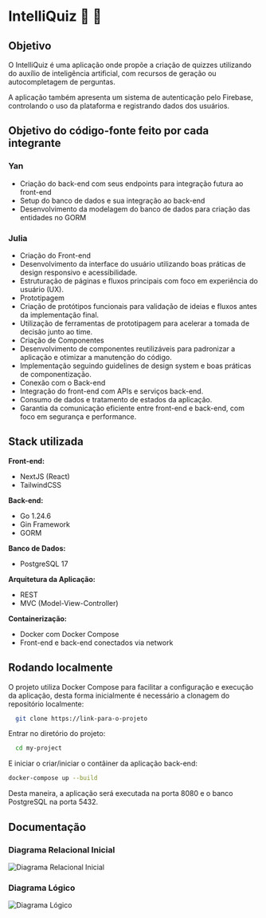 # IntelliQuiz 📝 🤖

## Objetivo

O IntelliQuiz é uma aplicação onde propõe a criação de quizzes utilizando do auxílio de inteligência artificial, com recursos de geração ou autocompletagem de perguntas.

A aplicação também apresenta um sistema de autenticação pelo Firebase, controlando o uso da plataforma e registrando dados dos usuários.

## Objetivo do código-fonte feito por cada integrante

### Yan

- Criação do back-end com seus endpoints para integração futura ao front-end
- Setup do banco de dados e sua integração ao back-end
- Desenvolvimento da modelagem do banco de dados para criação das entidades no GORM

### Julia 
- ⁠Criação do Front-end
- ⁠Desenvolvimento da interface do usuário utilizando boas práticas de design responsivo e acessibilidade.
- ⁠Estruturação de páginas e fluxos principais com foco em experiência do usuário (UX).
- ⁠Prototipagem
- ⁠Criação de protótipos funcionais para validação de ideias e fluxos antes da implementação final.
- ⁠Utilização de ferramentas de prototipagem para acelerar a tomada de decisão junto ao time.
- ⁠Criação de Componentes
- ⁠Desenvolvimento de componentes reutilizáveis para padronizar a aplicação e otimizar a manutenção do código.
- ⁠Implementação seguindo guidelines de design system e boas práticas de componentização.
- ⁠Conexão com o Back-end
- ⁠Integração do front-end com APIs e serviços back-end.
- ⁠Consumo de dados e tratamento de estados da aplicação.
- ⁠Garantia da comunicação eficiente entre front-end e back-end, com foco em segurança e performance.

## Stack utilizada

**Front-end:**
- NextJS (React)
- TailwindCSS

**Back-end:**
- Go 1.24.6
- Gin Framework
- GORM

**Banco de Dados:**
- PostgreSQL 17

**Arquitetura da Aplicação:**
- REST
- MVC (Model-View-Controller)

**Containerização:**
- Docker com Docker Compose
- Front-end e back-end conectados via network

## Rodando localmente

O projeto utiliza Docker Compose para facilitar a configuração e execução da aplicação, desta forma inicialmente é necessário a clonagem do repositório localmente:

```bash
  git clone https://link-para-o-projeto
```

Entrar no diretório do projeto:

```bash
  cd my-project
```

E iniciar o criar/iniciar o contâiner da aplicação back-end:

```bash
docker-compose up --build
```

Desta maneira, a aplicação será executada na porta 8080 e o banco PostgreSQL na porta 5432.
## Documentação

### Diagrama Relacional Inicial
![Diagrama Relacional Inicial](docs/db/diagramaRelacional.png)

### Diagrama Lógico
![Diagrama Lógico](docs/db/diagramaLogico.png)

